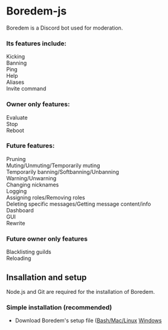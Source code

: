 # Boredem-js
Boredem is a Discord bot used for moderation.
### Its features include:
Kicking<br/>
Banning<br/>
Ping<br/>
Help<br/>
Aliases<br/>
Invite command
### Owner only features:
Evaluate<br/>
Stop<br/>
Reboot<br/>

### Future features:
Pruning<br/>
Muting/Unmuting/Temporarily muting<br/>
Temporarily banning/Softbanning/Unbanning<br/>
Warning/Unwarning<br/>
Changing nicknames<br/>
Logging<br/>
Assigning roles/Removing roles<br/>
Deleting specific messages/Getting message content/info<br/>
Dashboard<br/>
GUI<br/>
Rewrite

### Future owner only features
Blacklisting guilds<br/>
Reloading

## Insallation and setup
Node.js and Git are required for the installation of Boredem.
### Simple installation (recommended)
* Download Boredem's setup file ([Bash/Mac/Linux](https://boredem.uk.to/downloads/open-source/boredem-js/setup.sh) [Windows](https://boredem.uk.to/downloads/open-source/boredem-js/setup.bat)
